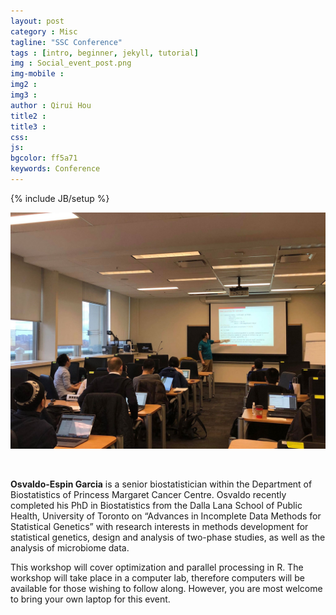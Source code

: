 ```yaml
---
layout: post
category : Misc
tagline: "SSC Conference"
tags : [intro, beginner, jekyll, tutorial]
img : Social_event_post.png
img-mobile :
img2 :
img3 :
author : Qirui Hou
title2 :
title3 :
css:
js:
bgcolor: ff5a71
keywords: Conference
---
```


{% include JB/setup %}

![osvaldotwitter](/assets/images/post/osvaldotwitter.jpg)

<br/>

**Osvaldo-Espin Garcia** is a senior biostatistician within the Department of Biostatistics of Princess Margaret Cancer Centre. Osvaldo recently completed his PhD in Biostatistics from the Dalla Lana School of Public Health, University of Toronto on “Advances in Incomplete Data Methods for Statistical Genetics” with research interests in methods development for statistical genetics, design and analysis of two-phase studies, as well as the analysis of microbiome data.

This workshop will cover optimization and parallel processing in R. The workshop will take place in a computer lab, therefore computers will be available for those wishing to follow along. However, you are most welcome to bring your own laptop for this event.